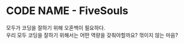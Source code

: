 # CODE NAME - FiveSouls
모두가 코딩을 잘하기 위해 오혼백이 필요하다. 
<br/>
우리 모두 코딩을 잘하기 위해서는 어떤 역량을 갖춰야할까요?
꺾이지 않는 마음? 


